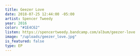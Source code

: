 ```yaml
---
title: Geezer Love
date: 2018-07-25 12:44:00 -05:00
artist: Spencer Tweedy
year: 2016
color: "#1E4C62"
listen: https://spencertweedy.bandcamp.com/album/geezer-love
image: "/uploads/geezer_love.jpg"
is_featured: false
type: EP
---
```


